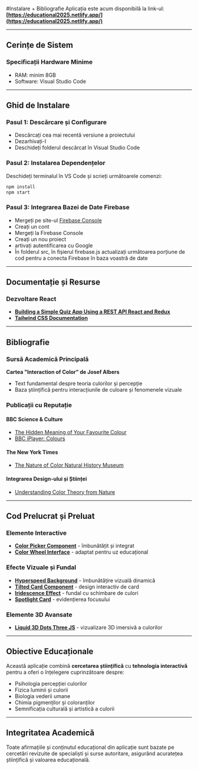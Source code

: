 #Instalare + Bibliografie
Aplicația este acum disponibilă la link-ul: **[https://educational2025.netlify.app/](https://educational2025.netlify.app/)**

---

## Cerințe de Sistem

### Specificații Hardware Minime
- RAM: minim 8GB
- Software: Visual Studio Code

---

## Ghid de Instalare

### Pasul 1: Descărcare și Configurare
- Descărcați cea mai recentă versiune a proiectului
- Dezarhivați-l
- Deschideți folderul descărcat în Visual Studio Code

### Pasul 2: Instalarea Dependențelor
Deschideți terminalul în VS Code și scrieți următoarele comenzi:

```bash
npm install
npm start
```

### Pasul 3: Integrarea Bazei de Date Firebase
- Mergeți pe site-ul [Firebase Console](https://firebase.google.com)
- Creați un cont
- Mergeți la Firebase Console
- Creați un nou proiect
- artivați autentificarea cu Google
- În folderul src, în fișierul firebase.js actualizați următoarea porțiune de cod pentru a conecta Firebase în baza voastră de date

---

## Documentație și Resurse

### Dezvoltare React
- **[Building a Simple Quiz App Using a REST API React and Redux](https://medium.com/geekculture/building-a-simple-quiz-app-using-a-rest-api-react-and-redux-5c8a85a9447f)**
- **[Tailwind CSS Documentation](https://v2.tailwindcss.com/docs)**

---

## Bibliografie

### Sursă Academică Principală
**Cartea "Interaction of Color" de Josef Albers**
- Text fundamental despre teoria culorilor și percepție
- Baza științifică pentru interacțiunile de culoare și fenomenele vizuale

### Publicații cu Reputație

#### BBC Science & Culture
- [The Hidden Meaning of Your Favourite Colour](https://www.bbc.com/future/article/20220713-the-hidden-meaning-of-your-favourite-colour)
- [BBC iPlayer: Colours](https://www.bbc.co.uk/iplayer/episodes/m000thgy/colours)

#### The New York Times
- [The Nature of Color Natural History Museum](https://www.nytimes.com/2020/12/31/arts/design/nature-of-color-natural-history-museum.html)

#### Integrarea Design-ului și Științei
- [Understanding Color Theory from Nature](https://medium.com/design-bootcamp/understanding-color-theory-from-nature-233e4c962700)

---

## Cod Prelucrat și Preluat

### Elemente Interactive
- **[Color Picker Component](https://codepen.io/LeonGr/pen/eYoZJB)** - îmbunătățit și integrat
- **[Color Wheel Interface](https://codepen.io/Gramatiik/pen/NQqdRB)** - adaptat pentru uz educațional

### Efecte Vizuale și Fundal
- **[Hyperspeed Background](https://reactbits.dev/backgrounds/hyperspeed)** - îmbunătățire vizuală dinamică
- **[Tilted Card Component](https://reactbits.dev/components/tilted-card)** - design interactiv de card
- **[Iridescence Effect](https://reactbits.dev/backgrounds/iridescence)** - fundal cu schimbare de culori
- **[Spotlight Card](https://reactbits.dev/components/spotlight-card)** - evidențierea focusului

### Elemente 3D Avansate
- **[Liquid 3D Dots Three JS](https://www.flowradar.com/cloneables/liquid-3d-dots-three-js)** - vizualizare 3D imersivă a culorilor

---

## Obiective Educaționale

Această aplicație combină **cercetarea științifică** cu **tehnologia interactivă** pentru a oferi o înțelegere cuprinzătoare despre:

- Psihologia percepției culorilor
- Fizica luminii și culorii
- Biologia vederii umane
- Chimia pigmenților și coloranților
- Semnificația culturală și artistică a culorii

---

## Integritatea Academică

Toate afirmațiile și conținutul educațional din aplicație sunt bazate pe cercetări revizuite de specialiști și surse autoritare, asigurând acuratețea științifică și valoarea educațională.
